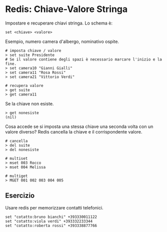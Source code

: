 Redis: Chiave-Valore Stringa 
=============================

Impostare e recuperare chiavi stringa.
Lo schema è:

    set <chiave> <valore>

Esempio, numero camera d'albergo, nominativo ospite.
	
    # imposta chiave / valore
    > set suite Presidente
    # Se il valore contiene degli spazi è necessario marcare l'inizio e la fine.
    > set camera10 "Gianni Gialli"
	> set camera11 "Rosa Rossi"
    > set camera21 "Vittorio Verdi" 

	# recupera valore
	> get suite
    > get camera11
    
Se la chiave non esiste.

    > get nonesiste
    (nil)

Cosa accede se si imposta una stessa 
chiave una seconda volta con un valore diverso?
Redis cancella la chiave e il corrispondente valore.

	# cancella
    > del suite
	> del nonesiste

	# multiset
	> mset 003 Rocco 
	> mset 004 Melissa
	
	# multiget
	> MGET 001 002 003 004 005

Esercizio
---------
Usare redis per memorizzare contatti telefonici.

    set "cotatto:bruno bianchi" +393330011122
    set "cotatto:viola verdi" +393332233344
    set "cotatto:roberta rossi" +393338877766